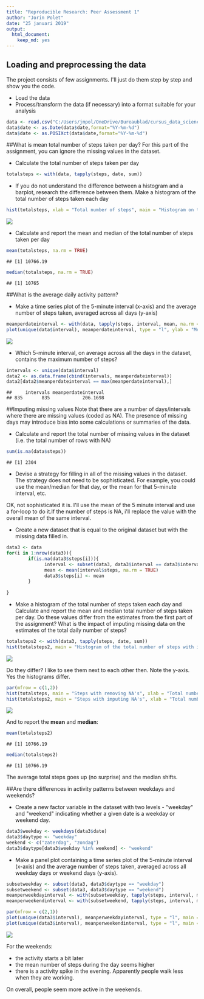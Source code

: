```yaml
---
title: "Reproducible Research: Peer Assessment 1"
author: "Jorin Polet"
date: "25 januari 2019"
output: 
  html_document: 
    keep_md: yes
---
```



## Loading and preprocessing the data
The project consists of few assignments. I'll just do them step by step and show you the code.   

- Load the data
- Process/transform the data (if necessary) into a format suitable for your analysis


```r
data <- read.csv("C:/Users/jmpol/OneDrive/Bureaublad/cursus_data_science/Course 5 Reproducible research/Week 2/repdata_data_activity/activity.csv")
data$date <- as.Date(data$date,format="%Y-%m-%d")
data$date <- as.POSIXct(data$date,format="%Y-%m-%d")
```

##What is mean total number of steps taken per day? 
For this part of the assignment, you can ignore the missing values in the dataset.

- Calculate the total number of steps taken per day

```r
totalsteps <- with(data, tapply(steps, date, sum))
```

- If you do not understand the difference between a histogram and a barplot, research the difference between them. Make a histogram of the total number of steps taken each day


```r
hist(totalsteps, xlab = "Total number of steps", main = "Histogram on the total number of steps")
```

![](PA1_template_files/figure-html/histogram-1.png)<!-- -->

- Calculate and report the mean and median of the total number of steps taken per day



```r
mean(totalsteps, na.rm = TRUE)
```

```
## [1] 10766.19
```

```r
median(totalsteps, na.rm = TRUE)
```

```
## [1] 10765
```

##What is the average daily activity pattern? 
- Make a time series plot of the 5-minute interval (x-axis) and the average number of steps taken, averaged across all days (y-axis)


```r
meanperdateinterval <- with(data, tapply(steps, interval, mean, na.rm = TRUE))
plot(unique(data$interval), meanperdateinterval, type = "l", ylab = "Mean number of steps", xlab = "Interval",main = "Time series plot")
```

![](PA1_template_files/figure-html/unnamed-chunk-4-1.png)<!-- -->

- Which 5-minute interval, on average across all the days in the dataset, contains the maximum number of steps?


```r
intervals <- unique(data$interval)
data2 <- as.data.frame(cbind(intervals, meanperdateinterval))
data2[data2$meanperdateinterval == max(meanperdateinterval),]
```

```
##     intervals meanperdateinterval
## 835       835            206.1698
```

##Imputing missing values
Note that there are a number of days/intervals where there are missing values (coded as NA). The presence of missing days may introduce bias into some calculations or summaries of the data.

- Calculate and report the total number of missing values in the dataset (i.e. the total number of rows with NA)


```r
sum(is.na(data$steps))
```

```
## [1] 2304
```

- Devise a strategy for filling in all of the missing values in the dataset. The strategy does not need to be sophisticated. For example, you could use the mean/median for that day, or the mean for that 5-minute interval, etc.

OK, not sophisticated it is. I'll use the mean of the 5 minute interval and use a for-loop to do it.If the number of steps is NA, i'll replace the value with the overall mean of the same interval. 

- Create a new dataset that is equal to the original dataset but with the missing data filled in.



```r
data3 <- data
for(i in 1:nrow(data3)){
        if(is.na(data3$steps[i])){
              interval <- subset(data3, data3$interval == data3$interval[i]) 
              mean <- mean(interval$steps, na.rm = TRUE)
              data3$steps[i] <- mean
        }
        
}
```

- Make a histogram of the total number of steps taken each day and Calculate and report the mean and median total number of steps taken per day. Do these values differ from the estimates from the first part of the assignment? What is the impact of imputing missing data on the estimates of the total daily number of steps?


```r
totalsteps2 <- with(data3, tapply(steps, date, sum))
hist(totalsteps2, main = "Histogram of the total number of steps with imputed NA's", xlab = "Total number of steps")
```

![](PA1_template_files/figure-html/unnamed-chunk-8-1.png)<!-- -->

Do they differ? I like to see them next to each other then. Note the y-axis. Yes the histograms differ. 


```r
par(mfrow = c(1,2))
hist(totalsteps, main = "Steps with removing NA's", xlab = "Total number of steps")
hist(totalsteps2, main = "Steps with imputing NA's", xlab = "Total number of steps")
```

![](PA1_template_files/figure-html/unnamed-chunk-9-1.png)<!-- -->

And to report the **mean** and **median**:

```r
mean(totalsteps2)
```

```
## [1] 10766.19
```

```r
median(totalsteps2)
```

```
## [1] 10766.19
```

The average total steps goes up (no surprise) and the median shifts. 

##Are there differences in activity patterns between weekdays and weekends?
- Create a new factor variable in the dataset with two levels - "weekday" and "weekend" indicating whether a given date is a weekday or weekend day.


```r
data3$weekday <- weekdays(data3$date)
data3$daytype <- "weekday"
weekend <- c("zaterdag", "zondag")
data3$daytype[data3$weekday %in% weekend] <- "weekend"
```

- Make a panel plot containing a time series plot of the 5-minute interval (x-axis) and the average number of steps taken, averaged across all weekday days or weekend days (y-axis). 


```r
subsetweekday <- subset(data3, data3$daytype == "weekday")
subsetweekend <- subset(data3, data3$daytype == "weekend")
meanperweekdayinterval <- with(subsetweekday, tapply(steps, interval, mean))
meanperweekendinterval <- with(subsetweekend, tapply(steps, interval, mean))

par(mfrow = c(2,1))
plot(unique(data3$interval), meanperweekdayinterval, type = "l", main = "Mean number of steps per interval in weekdays", xlab = "Interval", ylab = "Mean number of steps")
plot(unique(data3$interval), meanperweekendinterval, type = "l", main = "Mean number of steps per interval in weekends", xlab = "Interval", ylab = "Mean number of steps")
```

![](PA1_template_files/figure-html/unnamed-chunk-12-1.png)<!-- -->

For the weekends:   
- the activity starts a bit later  
- the mean number of steps during the day seems higher  
- there is a activity spike in the evening. Apparently people walk less when they are working. 

On overall, people seem more active in the weekends. 





